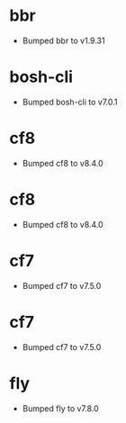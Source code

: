 
# bbr

- Bumped bbr to v1.9.31

# bosh-cli

- Bumped bosh-cli to v7.0.1

# cf8

- Bumped cf8 to v8.4.0

# cf8

- Bumped cf8 to v8.4.0

# cf7

- Bumped cf7 to v7.5.0

# cf7

- Bumped cf7 to v7.5.0

# fly

- Bumped fly to v7.8.0
